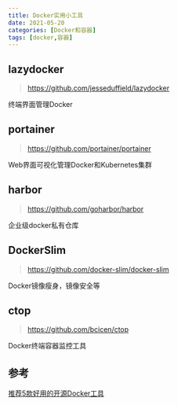 ```yaml
---
title: Docker实用小工具
date: 2021-05-20
categories: [Docker和容器]
tags: [docker,容器]
---
```


## lazydocker

> https://github.com/jesseduffield/lazydocker

终端界面管理Docker

## portainer

> https://github.com/portainer/portainer

Web界面可视化管理Docker和Kubernetes集群

## harbor

> https://github.com/goharbor/harbor

企业级docker私有仓库

## DockerSlim

> https://github.com/docker-slim/docker-slim

Docker镜像瘦身，镜像安全等

## ctop

> https://github.com/bcicen/ctop

Docker终端容器监控工具

## 参考

[推荐5款好用的开源Docker工具](https://cloud.tencent.com/developer/news/491597)